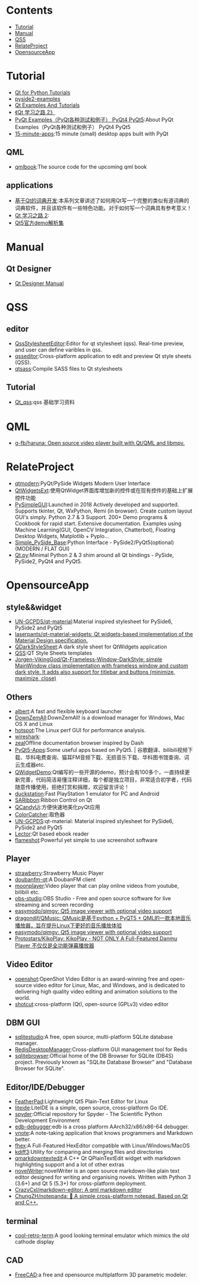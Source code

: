 # Contents

* [Tutorial](#Tutorial)
* [Manual](#Manual)
* [QSS](#QSS)
* [RelateProject](#RelateProject)
* [OpensourceApp](#OpensourceApp)

# Tutorial

* [Qt for Python Tutorials](https://doc.qt.io/qtforpython/tutorials/index.html)
* [pyside2-examples](https://github.com/pyside/pyside2-examples)
* [Qt Examples And Tutorials](https://doc.qt.io/qt-5/qtexamplesandtutorials.html)
* [《Qt 学习之路 2》](https://www.devbean.net/2012/08/qt-study-road-2-catelog/)
* [PyQt Examples（PyQt各种测试和例子） PyQt4 PyQt5](https://github.com/PyQt5/PyQt):About
PyQt Examples（PyQt各种测试和例子） PyQt4 PyQt5
* [15-minute-apps](https://github.com/learnpyqt/15-minute-apps):15 minute (small) desktop apps built with PyQt

## QML
* [qmlbook](https://github.com/qmlbook/qmlbook):The source code for the upcoming qml book

## applications
* [基于Qt的词典开发](https://www.kancloud.cn/tengweitw/tengwei):本系列文章讲述了如何用Qt写一个完整的类似有道词典的词典软件，并且该软件有一些特色功能。对于如何写一个词典具有参考意义！
* [Qt 学习之路 2](https://www.kancloud.cn/kancloud/qt-study-road-2):
* [Qt5官方demo解析集](https://www.kancloud.cn/cloudcastle/qt5-demo)

# Manual
## Qt Designer
* [Qt Designer Manual](https://doc.qt.io/qt-5/qtdesigner-manual.html)

# QSS
## editor
* [QssStylesheetEditor](https://github.com/hustlei/QssStylesheetEditor):Editor for qt stylesheet (qss). Real-time preview, and user can define varibles in qss.
* [qsseditor](https://github.com/smoked-herring/qsseditor):Cross-platform application to edit and preview Qt style sheets (QSS).
* [qtsass](https://github.com/spyder-ide/qtsass):Compile SASS files to Qt stylesheets

## Tutorial
* [Qt_qss](https://github.com/cocowts/Qt_qss):qss 基础学习资料

# QML
* [g-fb/haruna: Open source video player built with Qt/QML and libmpv.](https://github.com/g-fb/haruna)

# RelateProject
* [qtmodern](https://github.com/gmarull/qtmodern):PyQt/PySide Widgets Modern User Interface
* [QtWidgetsExt](https://gitee.com/juanran2010/QtWidgetsExt):使用QtWidget界面库增加新的控件或在现有控件的基础上扩展控件功能
* [PySimpleGUI](https://github.com/PySimpleGUI/PySimpleGUI):Launched in 2018 Actively developed and supported. Supports tkinter, Qt, WxPython, Remi (in browser). Create custom layout GUI's simply. Python 2.7 & 3 Support. 200+ Demo programs & Cookbook for rapid start. Extensive documentation. Examples using Machine Learning(GUI, OpenCV Integration, Chatterbot), Floating Desktop Widgets, Matplotlib + Pyplo…
* [Simple_PySide_Base](https://github.com/Wanderson-Magalhaes/Simple_PySide_Base):Python Interface - PySide2/PyQt5(optional) (MODERN / FLAT GUI)
* [Qt.py](https://github.com/mottosso/Qt.py):Minimal Python 2 & 3 shim around all Qt bindings - PySide, PySide2, PyQt4 and PyQt5.

# OpensourceApp
## style&&widget
* [UN-GCPDS/qt-material](https://github.com/UN-GCPDS/qt-material):Material inspired stylesheet for PySide6, PySide2 and PyQt5
* [laserpants/qt-material-widgets: Qt widgets-based implementation of the Material Design specification.](https://github.com/laserpants/qt-material-widgets)
* [QDarkStyleSheet](https://github.com/ColinDuquesnoy/QDarkStyleSheet):A dark style sheet for QtWidgets application
* [QSS](https://github.com/GTRONICK/QSS):QT Style Sheets templates
* [Jorgen-VikingGod/Qt-Frameless-Window-DarkStyle: simple MainWindow class implementation with frameless window and custom dark style. It adds also support for titlebar and buttons (minimize, maximize, close)](https://github.com/Jorgen-VikingGod/Qt-Frameless-Window-DarkStyle)

## Others
* [albert](https://github.com/albertlauncher/albert):A fast and flexible keyboard launcher
* [DownZemAll](https://github.com/setvisible/DownZemAll):DownZemAll! is a download manager for Windows, Mac OS X and Linux
* [hotspot](https://github.com/KDAB/hotspot):The Linux perf GUI for performance analysis.
* [wireshark](https://github.com/wireshark/wireshark):
* [zeal](https://github.com/zealdocs/zeal)Offline documentation browser inspired by Dash
* [PyQt5-Apps](https://github.com/taseikyo/PyQt5-Apps):Some useful apps based on PyQt5. | 谷歌翻译、bilibili视频下载、华科电费查询、猫耳FM音频下载、无损音乐下载、华科图书馆查询、词云生成器etc.
* [QWidgetDemo](https://github.com/feiyangqingyun/QWidgetDemo):Qt编写的一些开源的demo，预计会有100多个，一直持续更新完善，代码简洁易懂注释详细，每个都是独立项目，非常适合初学者，代码随意传播使用，拒绝打赏和捐赠，欢迎留言评论！
* [duckstation](https://github.com/stenzek/duckstation):Fast PlayStation 1 emulator for PC and Android
* [SARibbon](https://github.com/czyt1988/SARibbon):Ribbon Control on Qt
* [QCandyUi](https://github.com/shuoGG1239/QCandyUi):方便快速地美化pyQt应用
* [ColorCatcher](https://github.com/shuoGG1239/ColorCatcher):取色器
* [UN-GCPDS](https://github.com/UN-GCPDS/qt-material):qt-material: Material inspired stylesheet for PySide6, PySide2 and PyQt5
* [Lector](https://github.com/BasioMeusPuga/Lector):Qt based ebook reader
* [flameshot](https://github.com/flameshot-org/flameshot):Powerful yet simple to use screenshot software

## Player
* [strawberry](https://github.com/strawberrymusicplayer/strawberry):Strawberry Music Player
* [doubanfm-qt](https://github.com/zonyitoo/doubanfm-qt):A DoubanFM client
* [moonplayer](https://github.com/coslyk/moonplayer):Video player that can play online videos from youtube, bilibili etc.
* [obs-studio](https://github.com/obsproject/obs-studio):OBS Studio - Free and open source software for live streaming and screen recording
* [easymodo/qimgv: Qt5 image viewer with optional video support](https://github.com/easymodo/qimgv)
* [dragondjf/QMusic: QMusic是基于python + PyQT5 + QML的一款本地音乐播放器，旨在提升Linux下更好的音乐播放体验](https://github.com/dragondjf/QMusic)
* [easymodo/qimgv: Qt5 image viewer with optional video support](https://github.com/easymodo/qimgv)
* [Protostars/KikoPlay: KikoPlay - NOT ONLY A Full-Featured Danmu Player 不仅仅是全功能弹幕播放器](https://github.com/Protostars/KikoPlay)

## Video Editor
* [openshot](https://github.com/OpenShot/openshot-qt):OpenShot Video Editor is an award-winning free and open-source video editor for Linux, Mac, and Windows, and is dedicated to delivering high quality video editing and animation solutions to the world.
* [shotcut](https://github.com/mltframework/shotcut):cross-platform (Qt), open-source (GPLv3) video editor


## DBM GUI
* [sqlitestudio](https://github.com/pawelsalawa/sqlitestudio):A free, open source, multi-platform SQLite database manager.
* [RedisDesktopManager](https://github.com/uglide/RedisDesktopManager):Cross-platform GUI management tool for Redis
* [sqlitebrowser](https://github.com/sqlitebrowser/sqlitebrowser):Official home of the DB Browser for SQLite (DB4S) project. Previously known as "SQLite Database Browser" and "Database Browser for SQLite".

## Editor/IDE/Debugger
* [FeatherPad](https://github.com/tsujan/FeatherPad):Lightweight Qt5 Plain-Text Editor for Linux
* [liteide](https://github.com/visualfc/liteide):LiteIDE is a simple, open source, cross-platform Go IDE.
* [spyder](https://github.com/spyder-ide/spyder):Official repository for Spyder - The Scientific Python Development Environment
* [edb-debugger](https://github.com/eteran/edb-debugger):edb is a cross platform AArch32/x86/x86-64 debugger.
* [vnote](https://github.com/tamlok/vnote):A note-taking application that knows programmers and Markdown better.
* [fhex](https://github.com/echo-devim/fhex):A Full-Featured HexEditor compatible with Linux/Windows/MacOS
* [kdiff3](https://github.com/KDE/kdiff3):Utility for comparing and merging files and directories
* [qmarkdowntextedit](https://github.com/pbek/qmarkdowntextedit):A C++ Qt QPlainTextEdit widget with markdown highlighting support and a lot of other extras
* [novelWriter](https://github.com/vkbo/novelWriter):novelWriter is an open source markdown-like plain text editor designed for writing and organising novels. Written with Python 3 (3.6+) and Qt 5 (5.3+) for cross-platform deployment.
* [CrazyCxl/markdown-editor: A qml markdown editor](https://github.com/CrazyCxl/markdown-editor)
* [ChungZH/notepanda: 📃 A simple cross-platform notepad. Based on Qt and C++.](https://github.com/ChungZH/notepanda)

## terminal
* [cool-retro-term](https://github.com/Swordfish90/cool-retro-term):A good looking terminal emulator which mimics the old cathode display

## CAD
* [FreeCAD](https://github.com/FreeCAD/FreeCAD):a free and opensource multiplatform 3D parametric modeler.

